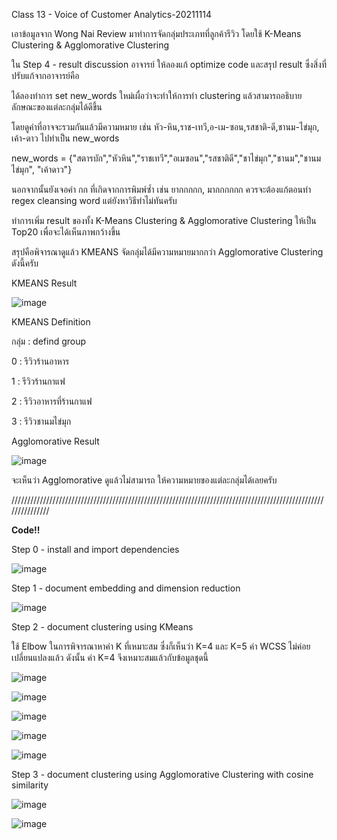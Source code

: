 Class 13 - Voice of Customer Analytics-20211114

เอาข้อมูลจาก Wong Nai Review มาทำการจัดกลุ่มประเภทที่ลูกค้ารีวิว โดยใช้ K-Means Clustering & Agglomorative Clustering 

ใน Step 4 - result discussion อาจารย์ ให้ลองแก้ optimize code และสรุป result ซึ่งสิ่งที่ปรับแก้จากอาจารย์คือ

ได้ลองทำการ set new_words ใหม่เผื่อว่าจะทำให้การทำ clustering แล้วสามารถอธิบายลักษณะของแต่ละกลุ่มได้ดีขึ้น

โดยดูคำที่อาจจะรวมกันแล้วมีความหมาย เช่น หัว-หิน,ราช-เทวี,อ-เม-ซอน,รสชาติ-ดี,ชานม-ไข่มุก, เค้า-ดาว ไปทำเป็น new_words 

new_words = {"สตารบัก","หัวหิน","ราชเทวี","อเมซอน","รสชาติดี","ชาไข่มุก","ชานม","ชานมไข่มุก", "เค้าดาว"}

นอกจากนั้นยังเจอคำ กก ที่เกิดจากการพิมพ์ซ้ำ เช่น ยากกกกก, มากกกกกก ควรจะต้องแก้ตอนทำ regex cleansing word แต่ยังหาวิธีทำไม่ทันครับ

ทำการเพิ่ม result ของทั้ง K-Means Clustering & Agglomorative Clustering ให้เป็น Top20 เพื่อจะได้เห็นภาพกว้างขึ้น

สรุปคือพิจารณาดูแล้ว KMEANS จัดกลุ่มได้มีความหมายมากกว่า Agglomorative Clustering ดังนี้ครับ

KMEANS Result

![image](https://user-images.githubusercontent.com/73054276/144158575-26cf5009-afdb-4495-b631-64b83c2ff14d.png)

KMEANS Definition

กลุ่ม :  defind group

0   :   รีวิวร้านอาหาร

1   :   รีวิวร้านกาแฟ

2   :   รีวิวอาหารที่ร้านกาแฟ

3   :   รีวิวชานมไข่มุก

Agglomorative Result

![image](https://user-images.githubusercontent.com/73054276/144158705-c31bcd4b-7835-4cbb-bd85-fedde4f57942.png)

จะเห็นว่า Agglomorative ดูแล้วไม่สามารถ ให้ความหมายของแต่ละกลุ่มได้เลยครับ

///////////////////////////////////////////////////////////////////////////////////////////////////////////////

**Code!!**

Step 0 - install and import dependencies

![image](https://user-images.githubusercontent.com/73054276/144159011-6a455cd3-bcdc-478b-9ba2-4147ae47ab76.png)

Step 1 - document embedding and dimension reduction

![image](https://user-images.githubusercontent.com/73054276/144161169-43cf0e65-34ea-433f-a8d5-eb4e643e1a1d.png)

Step 2 - document clustering using KMeans

ใช้ Elbow ในการพิจารณาหาค่า K ที่เหมาะสม ซึ่งก็เห็นว่า K=4 และ K=5 ค่า WCSS ไม่ค่อยเปลี่ยนแปลงแล้ว ดังนั้น ค่า K=4 จึงเหมาะสมแล้วกับข้อมูลชุดนี้

![image](https://user-images.githubusercontent.com/73054276/144161233-75c88cdf-a840-4b74-b10d-4708b1f7e41d.png)

![image](https://user-images.githubusercontent.com/73054276/144161514-67bb73e4-45e8-4348-8301-5519d6c02d98.png)

![image](https://user-images.githubusercontent.com/73054276/144161591-371ccb0b-5c2d-41d2-92c6-26c4f1760f2e.png)

![image](https://user-images.githubusercontent.com/73054276/144161641-c0f4c4f9-bd1d-427d-a22d-ecc92fa67a7a.png)

![image](https://user-images.githubusercontent.com/73054276/144161675-d5d0d8f6-6d33-4d23-8c54-5e3d41cac17a.png)

Step 3 - document clustering using Agglomorative Clustering with cosine similarity

![image](https://user-images.githubusercontent.com/73054276/144161721-1cd1a1dd-4593-4c76-a6f0-e7ae9b42addb.png)

![image](https://user-images.githubusercontent.com/73054276/144161776-a5a63ed1-a503-4e5a-90fe-89eac51930f2.png)
